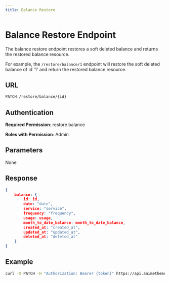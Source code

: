 ```yaml
---
title: Balance Restore
---
```


# Balance Restore Endpoint

The balance restore endpoint restores a soft deleted balance and returns the restored balance resource.

For example, the `/restore/balance/1` endpoint will restore the soft deleted balance of id '1' and return the restored balance resource.

## URL

```sh
PATCH /restore/balance/{id}
```

## Authentication

**Required Permission**: restore balance

**Roles with Permission**: Admin

## Parameters

None

## Response

```json
{
    balance: {
        id: id,
        date: "date",
        service: "service",
        frequency: "frequency",
        usage: usage,
        month_to_date_balance: month_to_date_balance,
        created_at: "created_at",
        updated_at: "updated_at",
        deleted_at: "deleted_at"
    }
}
```

## Example

```bash
curl -X PATCH -H "Authorization: Bearer {token}" https://api.animethemes.moe/restore/balance/1
```

